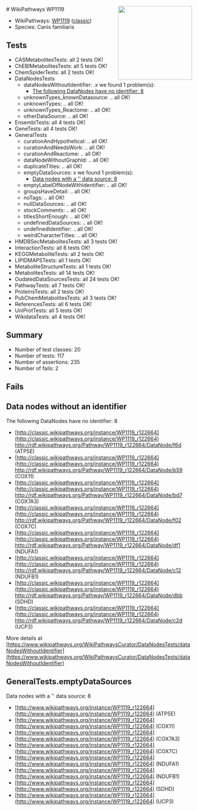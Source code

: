 <img style="float: right; width: 200px" src="https://upload.wikimedia.org/wikipedia/commons/thumb/8/83/Wplogo_with_text_500.png/640px-Wplogo_with_text_500.png" />
# WikiPathways WP1119

* WikiPathways: [WP1119](https://wikipathways.org/pathways/WP1119) ([classic](https://classic.wikipathways.org/instance/WP1119))
* Species: Canis familiaris
## Tests
* CASMetabolitesTests: all 2 tests OK!
* ChEBIMetabolitesTests: all 5 tests OK!
* ChemSpiderTests: all 2 tests OK!
* DataNodesTests
    * dataNodesWithoutIdentifier: .x we found 1 problem(s):
        * [The following DataNodes have no identifier: 8](#d2d32fa7)
    * unknownTypes_knownDatasource: .. all OK!
    * unknownTypes: .. all OK!
    * unknownTypes_Reactome: .. all OK!
    * otherDataSource: .. all OK!
* EnsemblTests: all 4 tests OK!
* GeneTests: all 4 tests OK!
* GeneralTests
    * curationAndHypothetical: .. all OK!
    * curationAndNeedsWork: .. all OK!
    * curationAndReactome: .. all OK!
    * dataNodeWithoutGraphId: .. all OK!
    * duplicateTitles: .. all OK!
    * emptyDataSources: x we found 1 problem(s):
        * [Data nodes with a '' data source: 8](#3d121fd3)
    * emptyLabelOfNodeWithIdentifier: .. all OK!
    * groupsHaveDetail: .. all OK!
    * noTags: .. all OK!
    * nullDataSources: .. all OK!
    * stockComments: .. all OK!
    * titlesShortEnough: .. all OK!
    * undefinedDataSources: .. all OK!
    * undefinedIdentifier: .. all OK!
    * weirdCharacterTitles: .. all OK!
* HMDBSecMetabolitesTests: all 3 tests OK!
* InteractionTests: all 8 tests OK!
* KEGGMetaboliteTests: all 2 tests OK!
* LIPIDMAPSTests: all 1 tests OK!
* MetaboliteStructureTests: all 1 tests OK!
* MetabolitesTests: all 14 tests OK!
* OudatedDataSourcesTests: all 24 tests OK!
* PathwayTests: all 7 tests OK!
* ProteinsTests: all 2 tests OK!
* PubChemMetabolitesTests: all 3 tests OK!
* ReferencesTests: all 6 tests OK!
* UniProtTests: all 5 tests OK!
* WikidataTests: all 4 tests OK!


## Summary

* Number of test classes: 20
* Number of tests: 117
* Number of assertions: 235
* Number of fails: 2

## Fails

<a name="d2d32fa7" />

## Data nodes without an identifier

The following DataNodes have no identifier: 8

* [http://classic.wikipathways.org/instance/WP1119_r122664](http://classic.wikipathways.org/instance/WP1119_r122664) http://rdf.wikipathways.org/Pathway/WP1119_r122664/DataNode/f6d (ATP5E)
* [http://classic.wikipathways.org/instance/WP1119_r122664](http://classic.wikipathways.org/instance/WP1119_r122664) http://rdf.wikipathways.org/Pathway/WP1119_r122664/DataNode/b59 (COX11)
* [http://classic.wikipathways.org/instance/WP1119_r122664](http://classic.wikipathways.org/instance/WP1119_r122664) http://rdf.wikipathways.org/Pathway/WP1119_r122664/DataNode/bd7 (COX7A3)
* [http://classic.wikipathways.org/instance/WP1119_r122664](http://classic.wikipathways.org/instance/WP1119_r122664) http://rdf.wikipathways.org/Pathway/WP1119_r122664/DataNode/f02 (COX7C)
* [http://classic.wikipathways.org/instance/WP1119_r122664](http://classic.wikipathways.org/instance/WP1119_r122664) http://rdf.wikipathways.org/Pathway/WP1119_r122664/DataNode/df1 (NDUFA1)
* [http://classic.wikipathways.org/instance/WP1119_r122664](http://classic.wikipathways.org/instance/WP1119_r122664) http://rdf.wikipathways.org/Pathway/WP1119_r122664/DataNode/c12 (NDUFB1)
* [http://classic.wikipathways.org/instance/WP1119_r122664](http://classic.wikipathways.org/instance/WP1119_r122664) http://rdf.wikipathways.org/Pathway/WP1119_r122664/DataNode/dbb (SDHD)
* [http://classic.wikipathways.org/instance/WP1119_r122664](http://classic.wikipathways.org/instance/WP1119_r122664) http://rdf.wikipathways.org/Pathway/WP1119_r122664/DataNode/c2d (UCP3)


More details at [https://www.wikipathways.org/WikiPathwaysCurator/DataNodesTests/dataNodesWithoutIdentifier](https://www.wikipathways.org/WikiPathwaysCurator/DataNodesTests/dataNodesWithoutIdentifier)

<a name="3d121fd3" />

## GeneralTests.emptyDataSources

Data nodes with a '' data source: 8

* [http://www.wikipathways.org/instance/WP1119_r122664](http://www.wikipathways.org/instance/WP1119_r122664) (ATP5E)
* [http://www.wikipathways.org/instance/WP1119_r122664](http://www.wikipathways.org/instance/WP1119_r122664) (COX11)
* [http://www.wikipathways.org/instance/WP1119_r122664](http://www.wikipathways.org/instance/WP1119_r122664) (COX7A3)
* [http://www.wikipathways.org/instance/WP1119_r122664](http://www.wikipathways.org/instance/WP1119_r122664) (COX7C)
* [http://www.wikipathways.org/instance/WP1119_r122664](http://www.wikipathways.org/instance/WP1119_r122664) (NDUFA1)
* [http://www.wikipathways.org/instance/WP1119_r122664](http://www.wikipathways.org/instance/WP1119_r122664) (NDUFB1)
* [http://www.wikipathways.org/instance/WP1119_r122664](http://www.wikipathways.org/instance/WP1119_r122664) (SDHD)
* [http://www.wikipathways.org/instance/WP1119_r122664](http://www.wikipathways.org/instance/WP1119_r122664) (UCP3)


